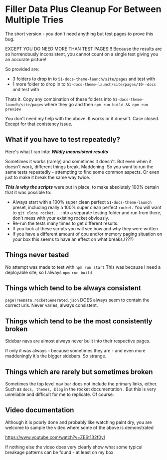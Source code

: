 # Filler Data Plus Cleanup For Between Multiple Tries

The short version - you don't need anything but test pages to prove this bug.

EXCEPT YOU DO NEED MORE THAN TEST PAGES!!! Because the results are so horrendously inconsistent, you cannot count on a single test giving you an accurate picture! 

So provided are:

- 3 folders to drop in to `51-docs-theme-launch/site/pages` and test with
- 1 more folder to drop in to `51-docs-theme-launch/site/pages/10--docs` and test with

Thats it. Copy any combination of these folders into `51-docs-theme-launch/site/pages` where they go and then `npm run build && npm run preview`

You don't need my help with the above. It works or it doesn't. Case closed. Except for that conistency issue.

## What if you have to test repeatedly?

Here's what I ran into: _**Wildly inconsistent results**_ 

Sometimes it works (rarely) and sometimes it doesn't. But even when it doesn't work, different things break. Maddening. So you want to run the same tests repeatedly - attempting to find some common aspects. Or even just to make it break the same way twice.

_**This is why the scripts**_ were put in place, to make absolutely 100% certain that it was possible to:

- Always start with a 100% super clean perfect `51-docs-theme-launch` preset, including really a 100% super clean perfect `rocket`. You will want to `git clone rocket...` into a separate testing folder and run from there, don't mess with your existing rocket obviously.
- Re-run the tests many times to get different results.
- If you look at these scripts you will see how and why they were written
- If you have a different amount of cpu and/or memory paging situation on your box this seems to have an effect on what breaks.(???)

## Things never tested

No attempt was made to test with `npm run start` This was because I need a deployable site, so I always `npm run build`

## Things which tend to be always consistent

`pageTreeData.rocketGenerated.json` DOES always seem to contain the correct urls. Never varies, always consistent.

## Things which tend to be the most consistently broken

Sidebar navs are almost always never built into their respective pages.

If only it was always - because sometimes they are - and even more maddeningly it's the bigger sidebars. So strange.

## Things which are rarely but sometimes broken

Sometimes the top level nav bar does not include the primary links, either. Such as `docs, themes, blog` in the rocket documentation . But this is very unreliable and difficult for me to replicate. Of course.

## Video documentation

Although it is poorly done and probably like watching paint dry, you are welcome to sample the video where some of the above is demonstrated

https://www.youtube.com/watch?v=ZESt132f0yI

If nothing else the video does very clearly show what some typical breakage patterns can be found - at least on my box.